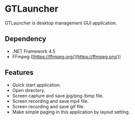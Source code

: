 # GTLauncher
GTLauncher is desktop management GUI application.

## Dependency
 - .NET Framework 4.5
 - FFmpeg ([https://ffmpeg.org/](https://ffmpeg.org/))

## Features
 - Quick start application.
 - Open directory.
 - Screen capture and save jpg/png /bmp file.
 - Screen recording and save mp4 file.
 - Screen recording and save gif file.
 - Make simple paging in this application by layout setting.
